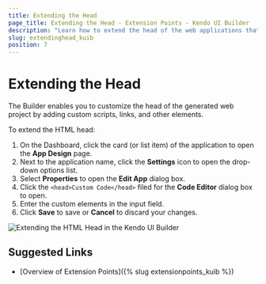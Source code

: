 ```yaml
---
title: Extending the Head
page_title: Extending the Head - Extension Points - Kendo UI Builder
description: "Learn how to extend the head of the web applications that are generated with the Kendo UI Builder."
slug: extendinghead_kuib
position: 7
---
```


# Extending the Head

The Builder enables you to customize the head of the generated web project by adding custom scripts, links, and other elements.

To extend the HTML head:

1. On the Dashboard, click the card (or list item) of the application to open the **App Design** page.
1. Next to the application name, click the **Settings** icon to open the drop-down options list.
1. Select **Properties** to open the **Edit App** dialog box.
1. Click the `<head>Custom Code</head>` filed for the **Code Editor** dialog box to open.
1. Enter the custom elements in the input field.
1. Click **Save** to save or **Cancel** to discard your changes.

<img src="../../images/kuib-head-code-snippet.gif" class="img-responsive" alt="Extending the HTML Head in the Kendo UI Builder"/>

## Suggested Links

* [Overview of Extension Points]({% slug extensionpoints_kuib %})
